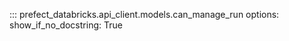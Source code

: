 ::: prefect_databricks.api_client.models.can_manage_run
    options:
      show_if_no_docstring: True